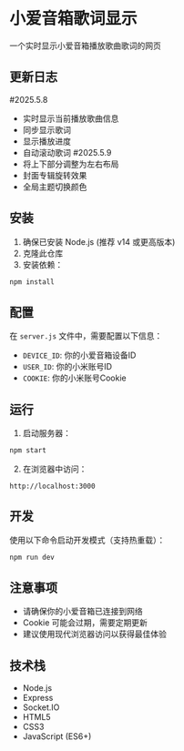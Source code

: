 # 小爱音箱歌词显示

一个实时显示小爱音箱播放歌曲歌词的网页

## 更新日志
#2025.5.8
- 实时显示当前播放歌曲信息
- 同步显示歌词
- 显示播放进度
- 自动滚动歌词
#2025.5.9
- 将上下部分调整为左右布局
- 封面专辑旋转效果
- 全局主题切换颜色

## 安装

1. 确保已安装 Node.js (推荐 v14 或更高版本)
2. 克隆此仓库
3. 安装依赖：
```bash
npm install
```

## 配置

在 `server.js` 文件中，需要配置以下信息：

- `DEVICE_ID`: 你的小爱音箱设备ID
- `USER_ID`: 你的小米账号ID
- `COOKIE`: 你的小米账号Cookie

## 运行

1. 启动服务器：
```bash
npm start
```

2. 在浏览器中访问：
```
http://localhost:3000
```

## 开发

使用以下命令启动开发模式（支持热重载）：
```bash
npm run dev
```

## 注意事项

- 请确保你的小爱音箱已连接到网络
- Cookie 可能会过期，需要定期更新
- 建议使用现代浏览器访问以获得最佳体验



## 技术栈

- Node.js
- Express
- Socket.IO
- HTML5
- CSS3
- JavaScript (ES6+) 
